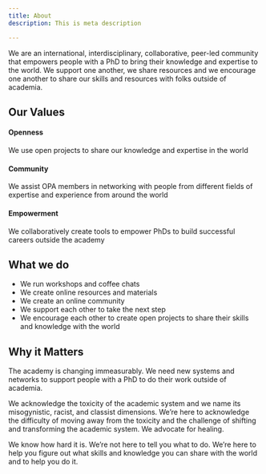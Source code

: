```yaml
---
title: About
description: This is meta description

---
```

We are an international, interdisciplinary, collaborative, peer-led community that empowers people with a PhD to bring their knowledge and expertise to the world. We support one another, we share resources and we encourage one another to share our skills and resources with folks outside of academia.

## Our Values

#### **Openness**

We use open projects to share our knowledge and expertise in the world

#### **Community**

We assist OPA members in networking with people from different fields of expertise and experience from around the world

#### **Empowerment**

We collaboratively create tools to empower PhDs to build successful careers outside the academy

## What we do

* We run workshops and coffee chats
* We create online resources and materials
* We create an online community
* We support each other to take the next step
* We encourage each other to create open projects to share their skills and knowledge with the world

## Why it Matters

The academy is changing immeasurably. We need new systems and networks to support people with a PhD to do their work outside of academia.

We acknowledge the toxicity of the academic system and we name its misogynistic, racist, and classist dimensions. We’re here to acknowledge the difficulty of moving away from the toxicity and the challenge of shifting and transforming the academic system. We advocate for healing.

We know how hard it is. We’re not here to tell you what to do. We’re here to help you figure out what skills and knowledge you can share with the world and to help you do it.
